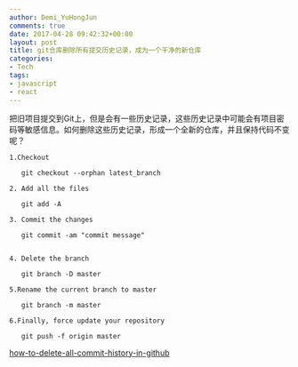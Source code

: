 ```yaml
---
author: Demi_YuHongJun
comments: true
date: 2017-04-28 09:42:32+00:00
layout: post
title: git仓库删除所有提交历史记录，成为一个干净的新仓库
categories:
- Tech
tags:
- javascript
- react
---
```

把旧项目提交到Git上，但是会有一些历史记录，这些历史记录中可能会有项目密码等敏感信息。如何删除这些历史记录，形成一个全新的仓库，并且保持代码不变呢？

```git
1.Checkout

   git checkout --orphan latest_branch

2. Add all the files

   git add -A

3. Commit the changes

   git commit -am "commit message"


4. Delete the branch

   git branch -D master

5.Rename the current branch to master

   git branch -m master

6.Finally, force update your repository

   git push -f origin master
```

[how-to-delete-all-commit-history-in-github](http://stackoverflow.com/questions/13716658/how-to-delete-all-commit-history-in-github)